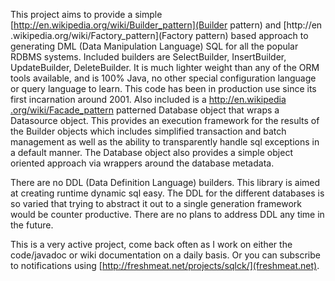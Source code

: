 This project aims to provide a simple [http://en.wikipedia.org/wiki/Builder_pattern](Builder pattern) and [http://en
.wikipedia.org/wiki/Factory_pattern](Factory pattern) based approach to generating DML (Data Manipulation Language)
SQL for all the popular RDBMS systems. Included builders are SelectBuilder, InsertBuilder, UpdateBuilder, DeleteBuilder.
It is much lighter weight than any of the ORM tools available, and is 100% Java, no other special configuration language or query language to learn.
This code has been in production use since its first incarnation around 2001. Also included is a [http://en.wikipedia
.org/wiki/Facade_pattern](Facade) patterned Database object that wraps a Datasource object. This provides an
execution framework for the results of the Builder objects which includes simplified transaction and batch management as well as the ability to transparently handle sql exceptions in a default manner. The Database object also provides a simple object oriented approach via wrappers around the database metadata.

There are no DDL (Data Definition Language) builders. This library is aimed at creating runtime dynamic sql easy. The DDL for the different databases is so varied that trying to abstract it out to a single generation framework would be counter productive. There are no plans to address DDL any time in the future. 

This is a very active project, come back often as I work on either the code/javadoc or wiki documentation on a daily
basis. Or you can subscribe to notifications using [http://freshmeat.net/projects/sqlck/](freshmeat.net).
